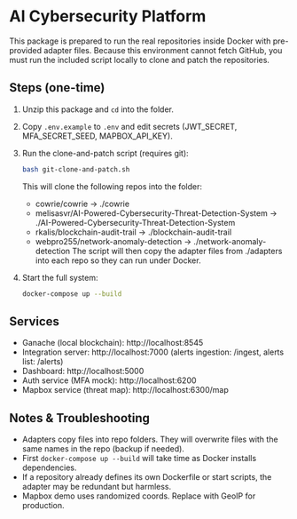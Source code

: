 
# AI Cybersecurity Platform 

This package is prepared to run the real repositories inside Docker with pre-provided adapter files.
Because this environment cannot fetch GitHub, you must run the included script locally to clone and patch the repositories.

## Steps (one-time)
1. Unzip this package and `cd` into the folder.
2. Copy `.env.example` to `.env` and edit secrets (JWT_SECRET, MFA_SECRET_SEED, MAPBOX_API_KEY).
3. Run the clone-and-patch script (requires git):
   ```bash
   bash git-clone-and-patch.sh
   ```
   This will clone the following repos into the folder:
   - cowrie/cowrie -> ./cowrie
   - melisasvr/AI-Powered-Cybersecurity-Threat-Detection-System -> ./AI-Powered-Cybersecurity-Threat-Detection-System
   - rkalis/blockchain-audit-trail -> ./blockchain-audit-trail
   - webpro255/network-anomaly-detection -> ./network-anomaly-detection
   The script will then copy the adapter files from ./adapters into each repo so they can run under Docker.

4. Start the full system:
   ```bash
   docker-compose up --build
   ```

## Services
- Ganache (local blockchain): http://localhost:8545
- Integration server: http://localhost:7000 (alerts ingestion: /ingest, alerts list: /alerts)
- Dashboard: http://localhost:5000
- Auth service (MFA mock): http://localhost:6200
- Mapbox service (threat map): http://localhost:6300/map

## Notes & Troubleshooting
- Adapters copy files into repo folders. They will overwrite files with the same names in the repo (backup if needed).
- First `docker-compose up --build` will take time as Docker installs dependencies.
- If a repository already defines its own Dockerfile or start scripts, the adapter may be redundant but harmless.
- Mapbox demo uses randomized coords. Replace with GeoIP for production.
